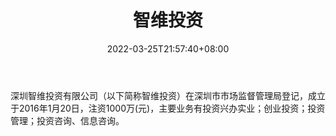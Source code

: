 ﻿---
weight: 
title: "智维投资"
description: "深圳智维投资有限公司（以下简称智维投资）在深圳市市场监督管理局登记，成立于2016年1月20日，注资1000万(元)，主要业务有投资兴办实业；创业投资；投资管理；投资咨询、信息咨询"
date: 2022-03-25T21:57:40+08:00
lastmod: 2022-03-25T16:45:40+08:00
draft: false
authors: ["Metabd"]
featuredImage: "zhiweitouzi.jpg"
link: ""
tags: ["投资机构","智维投资"]
categories: ["navigation"]
navigation: ["投资机构"]
lightgallery: true
toc: true
pinned: false
recommend: false
recommend1: false
---
深圳智维投资有限公司（以下简称智维投资）在深圳市市场监督管理局登记，成立于2016年1月20日，注资1000万(元)，主要业务有投资兴办实业；创业投资；投资管理；投资咨询、信息咨询。
